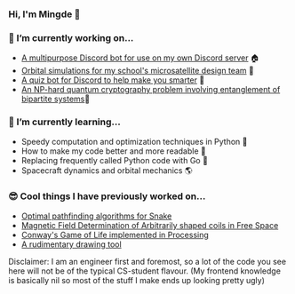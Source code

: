 ### Hi, I'm Mingde 👋

### 🔭 I’m currently working on...
* [A multipurpose Discord bot for use on my own Discord server](https://github.com/itchono/Comrade) 🏠
* [Orbital simulations for my school's microsatellite design team](https://github.com/spacesys-finch/Orbit) 📡
* [A quiz bot for Discord to help make you smarter](https://github.com/micropipette/studybot) 🧠
* [An NP-hard quantum cryptography problem involving entanglement of bipartite systems](https://github.com/itchono/schrodingerscatornot)🎲


### 🌱 I’m currently learning...
* Speedy computation and optimization techniques in Python 🐍
* How to make my code better and more readable 📑
* Replacing frequently called Python code with Go 💨
* Spacecraft dynamics and orbital mechanics 🌎

### 😎 Cool things I have previously worked on...
* [Optimal pathfinding algorithms for Snake](https://github.com/itchono/ESC190-snek)
* [Magnetic Field Determination of Arbitrarily shaped coils in Free Space](https://github.com/vuthalab/biot-savart)
* [Conway's Game of Life implemented in Processing](https://github.com/itchono/Conway-GOL)
* [A rudimentary drawing tool](http://mingde.tk/altair/)

Disclaimer: I am an engineer first and foremost, so a lot of the code you see here will not be of the typical CS-student flavour. (My frontend knowledge is basically nil so most of the stuff I make ends up looking pretty ugly)
